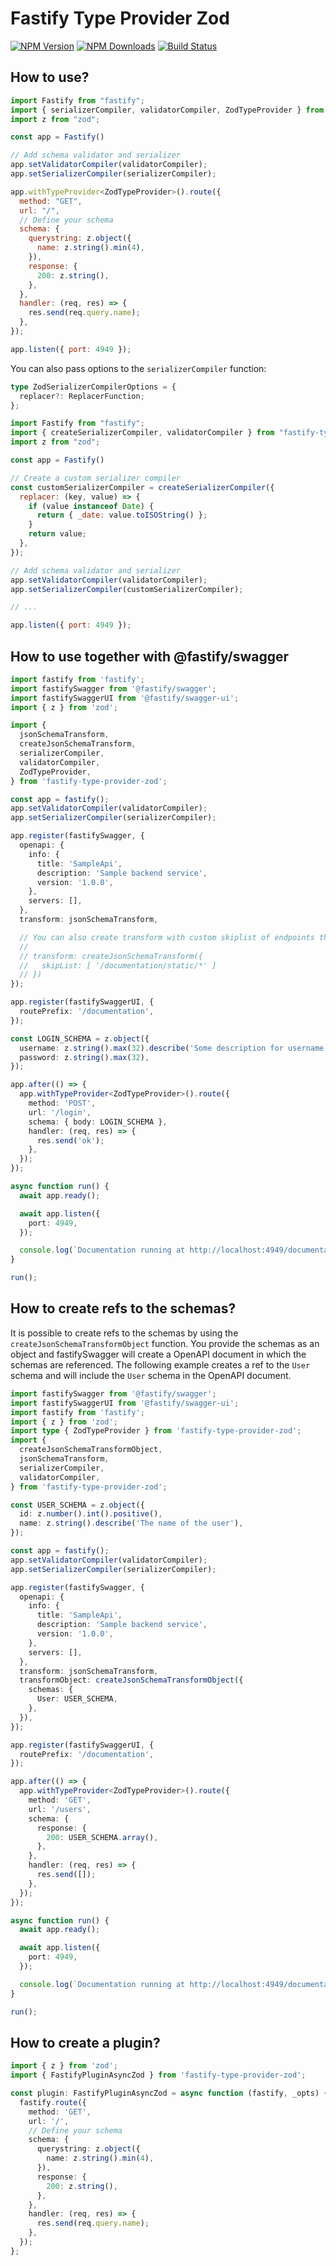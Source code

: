 # Fastify Type Provider Zod

[![NPM Version](https://img.shields.io/npm/v/fastify-type-provider-zod.svg)](https://npmjs.org/package/fastify-type-provider-zod)
[![NPM Downloads](https://img.shields.io/npm/dm/fastify-type-provider-zod.svg)](https://npmjs.org/package/fastify-type-provider-zod)
[![Build Status](https://github.com//turkerdev/fastify-type-provider-zod/workflows/CI/badge.svg)](https://github.com//turkerdev/fastify-type-provider-zod/actions)

## How to use?

```js
import Fastify from "fastify";
import { serializerCompiler, validatorCompiler, ZodTypeProvider } from "fastify-type-provider-zod";
import z from "zod";

const app = Fastify()

// Add schema validator and serializer
app.setValidatorCompiler(validatorCompiler);
app.setSerializerCompiler(serializerCompiler);

app.withTypeProvider<ZodTypeProvider>().route({
  method: "GET",
  url: "/",
  // Define your schema
  schema: {
    querystring: z.object({
      name: z.string().min(4),
    }),
    response: {
      200: z.string(),
    },
  },
  handler: (req, res) => {
    res.send(req.query.name);
  },
});

app.listen({ port: 4949 });
```

You can also pass options to the `serializerCompiler` function:

```ts
type ZodSerializerCompilerOptions = {
  replacer?: ReplacerFunction;
};
```

```js
import Fastify from "fastify";
import { createSerializerCompiler, validatorCompiler } from "fastify-type-provider-zod";
import z from "zod";

const app = Fastify()

// Create a custom serializer compiler
const customSerializerCompiler = createSerializerCompiler({
  replacer: (key, value) => {
    if (value instanceof Date) {
      return { _date: value.toISOString() };
    }
    return value;
  },
});

// Add schema validator and serializer
app.setValidatorCompiler(validatorCompiler);
app.setSerializerCompiler(customSerializerCompiler);

// ...

app.listen({ port: 4949 });
```

## How to use together with @fastify/swagger

```ts
import fastify from 'fastify';
import fastifySwagger from '@fastify/swagger';
import fastifySwaggerUI from '@fastify/swagger-ui';
import { z } from 'zod';

import {
  jsonSchemaTransform,
  createJsonSchemaTransform,
  serializerCompiler,
  validatorCompiler,
  ZodTypeProvider,
} from 'fastify-type-provider-zod';

const app = fastify();
app.setValidatorCompiler(validatorCompiler);
app.setSerializerCompiler(serializerCompiler);

app.register(fastifySwagger, {
  openapi: {
    info: {
      title: 'SampleApi',
      description: 'Sample backend service',
      version: '1.0.0',
    },
    servers: [],
  },
  transform: jsonSchemaTransform,

  // You can also create transform with custom skiplist of endpoints that should not be included in the specification:
  //
  // transform: createJsonSchemaTransform({
  //   skipList: [ '/documentation/static/*' ]
  // })
});

app.register(fastifySwaggerUI, {
  routePrefix: '/documentation',
});

const LOGIN_SCHEMA = z.object({
  username: z.string().max(32).describe('Some description for username'),
  password: z.string().max(32),
});

app.after(() => {
  app.withTypeProvider<ZodTypeProvider>().route({
    method: 'POST',
    url: '/login',
    schema: { body: LOGIN_SCHEMA },
    handler: (req, res) => {
      res.send('ok');
    },
  });
});

async function run() {
  await app.ready();

  await app.listen({
    port: 4949,
  });

  console.log(`Documentation running at http://localhost:4949/documentation`);
}

run();
```

## How to create refs to the schemas?

It is possible to create refs to the schemas by using the `createJsonSchemaTransformObject` function. You provide the schemas as an object and fastifySwagger will create a OpenAPI document in which the schemas are referenced. The following example creates a ref to the `User` schema and will include the `User` schema in the OpenAPI document.

```ts
import fastifySwagger from '@fastify/swagger';
import fastifySwaggerUI from '@fastify/swagger-ui';
import fastify from 'fastify';
import { z } from 'zod';
import type { ZodTypeProvider } from 'fastify-type-provider-zod';
import {
  createJsonSchemaTransformObject,
  jsonSchemaTransform,
  serializerCompiler,
  validatorCompiler,
} from 'fastify-type-provider-zod';

const USER_SCHEMA = z.object({
  id: z.number().int().positive(),
  name: z.string().describe('The name of the user'),
});

const app = fastify();
app.setValidatorCompiler(validatorCompiler);
app.setSerializerCompiler(serializerCompiler);

app.register(fastifySwagger, {
  openapi: {
    info: {
      title: 'SampleApi',
      description: 'Sample backend service',
      version: '1.0.0',
    },
    servers: [],
  },
  transform: jsonSchemaTransform,
  transformObject: createJsonSchemaTransformObject({
    schemas: {
      User: USER_SCHEMA,
    },
  }),
});

app.register(fastifySwaggerUI, {
  routePrefix: '/documentation',
});

app.after(() => {
  app.withTypeProvider<ZodTypeProvider>().route({
    method: 'GET',
    url: '/users',
    schema: {
      response: {
        200: USER_SCHEMA.array(),
      },
    },
    handler: (req, res) => {
      res.send([]);
    },
  });
});

async function run() {
  await app.ready();

  await app.listen({
    port: 4949,
  });

  console.log(`Documentation running at http://localhost:4949/documentation`);
}

run();
```

## How to create a plugin?

```ts
import { z } from 'zod';
import { FastifyPluginAsyncZod } from 'fastify-type-provider-zod';

const plugin: FastifyPluginAsyncZod = async function (fastify, _opts) {
  fastify.route({
    method: 'GET',
    url: '/',
    // Define your schema
    schema: {
      querystring: z.object({
        name: z.string().min(4),
      }),
      response: {
        200: z.string(),
      },
    },
    handler: (req, res) => {
      res.send(req.query.name);
    },
  });
};
```
